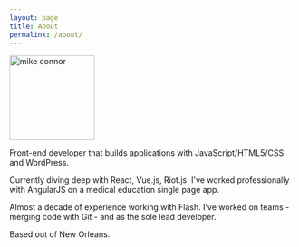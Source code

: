 ```yaml
---
layout: page
title: About
permalink: /about/
---
```


<img src="../images/me-truck200x200.jpg" width="150" alt="mike connor">

Front-end developer that builds applications with JavaScript/HTML5/CSS and WordPress.

Currently diving deep with React, Vue.js, Riot.js. I've worked professionally with AngularJS on a medical education single page app.

Almost a decade of experience working with
Flash.  I've worked on teams - merging code with Git - and as the sole lead developer.

Based out of New Orleans.

[repos]:https://github.com/mconnor
